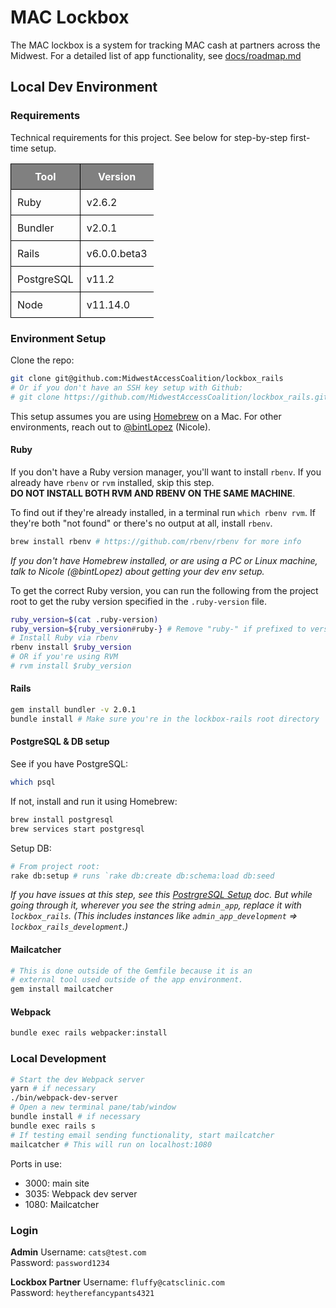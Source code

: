 <style>
  table * {
    border-left: solid black 1px;
    border-bottom: solid black 1px;
    padding: 10px;
  }
  th {
    background-color: grey;
    color: white;
  }
</style>
# MAC Lockbox

The MAC lockbox is a system for tracking MAC cash at partners across the Midwest. For a detailed list of app functionality, see [docs/roadmap.md](https://github.com/MidwestAccessCoalition/lockbox_rails/blob/master/docs/roadmap.md)

## Local Dev Environment
### Requirements
Technical requirements for this project. See below for step-by-step first-time setup.

| Tool | Version |
|------|---------|
| Ruby | v2.6.2 |
| Bundler | v2.0.1 |
| Rails | v6.0.0.beta3 |
| PostgreSQL | v11.2 |
| Node | v11.14.0 |

### Environment Setup
Clone the repo:
```sh
git clone git@github.com:MidwestAccessCoalition/lockbox_rails
# Or if you don't have an SSH key setup with Github:
# git clone https://github.com/MidwestAccessCoalition/lockbox_rails.git
```

This setup assumes you are using [Homebrew](https://brew.sh/) on a Mac. For other environments, reach out to [@bintLopez](https://github.com/BintLopez) (Nicole).

#### Ruby
If you don't have a Ruby version manager, you'll want to install `rbenv`. If you already have `rbenv` or `rvm` installed, skip this step.  
**DO NOT INSTALL BOTH RVM AND RBENV ON THE SAME MACHINE**.

To find out if they're already installed, in a terminal run `which rbenv rvm`. If they're both "not found" or there's no output at all, install `rbenv`.
```sh
brew install rbenv # https://github.com/rbenv/rbenv for more info
```
_If you don't have Homebrew installed, or are using a PC or Linux machine, talk to Nicole (@bintLopez) about getting your dev env setup._

To get the correct Ruby version, you can run the following from the project root to get the ruby version specified in the `.ruby-version` file.
```sh
ruby_version=$(cat .ruby-version)
ruby_version=${ruby_version#ruby-} # Remove "ruby-" if prefixed to version number
# Install Ruby via rbenv
rbenv install $ruby_version
# OR if you're using RVM
# rvm install $ruby_version
```

#### Rails
```sh
gem install bundler -v 2.0.1
bundle install # Make sure you're in the lockbox-rails root directory
```

#### PostgreSQL & DB setup
See if you have PostgreSQL:
```sh
which psql
```

If not, install and run it using Homebrew:
```sh
brew install postgresql
brew services start postgresql
```

Setup DB:
```sh
# From project root:
rake db:setup # runs `rake db:create db:schema:load db:seed
```

_If you have issues at this step, see this [PostrgreSQL Setup](https://github.com/MidwestAccessCoalition/jane_point_oh/blob/master/docs/db_setup.md) doc. But while going through it, wherever you see the string `admin_app`, replace it with `lockbox_rails`. (This includes instances like `admin_app_development` => `lockbox_rails_development`.)_

#### Mailcatcher
```sh
# This is done outside of the Gemfile because it is an
# external tool used outside of the app environment.
gem install mailcatcher
```

#### Webpack
```sh
bundle exec rails webpacker:install
```

### Local Development
```sh
# Start the dev Webpack server
yarn # if necessary
./bin/webpack-dev-server
# Open a new terminal pane/tab/window
bundle install # if necessary
bundle exec rails s
# If testing email sending functionality, start mailcatcher
mailcatcher # This will run on localhost:1080
```

Ports in use:
* 3000: main site
* 3035: Webpack dev server
* 1080: Mailcatcher

### Login
**Admin**
Username: `cats@test.com`  
Password: `password1234`

**Lockbox Partner**
Username: `fluffy@catsclinic.com`  
Password: `heytherefancypants4321`
